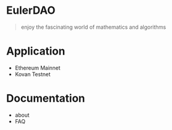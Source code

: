 # EulerDAO

> enjoy the fascinating world of mathematics and algorithms

# Application

- Ethereum Mainnet
- Kovan Testnet

# Documentation

- about
- FAQ
